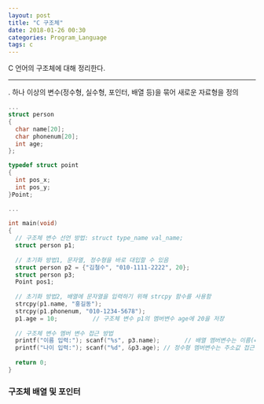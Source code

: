 ```yaml
---
layout: post
title: "C 구조체"
date: 2018-01-26 00:30
categories: Program_Language
tags: c
---
```


C 언어의 구조체에 대해 정리한다.

------

  . 하나 이상의 변수(정수형, 실수형, 포인터, 배열 등)을 묶어 새로운 자료형을 정의

```c
...  
struct person
{
  char name[20];
  char phonenum[20];
  int age;
};

typedef struct point
{
  int pos_x;
  int pos_y;
}Point;

...
 
int main(void)
{
  // 구조체 변수 선언 방법: struct type_name val_name;
  struct person p1;		
  
  // 초기화 방법1, 문자열, 정수형을 바로 대입할 수 있음
  struct person p2 = {"김철수", "010-1111-2222", 20};
  struct person p3;
  Point pos1;
  
  // 초기화 방법2, 배열에 문자열을 입력하기 위해 strcpy 함수를 사용함
  strcpy(p1.name, "홍길동");
  strcpy(p1.phonenum, "010-1234-5678");
  p1.age = 10;			// 구조체 변수 p1의 멤버변수 age에 20을 저장
  
  // 구조체 변수 멤버 변수 접근 방법
  printf("이름 입력:"); scanf("%s", p3.name);	    // 배열 멤버변수는 이름(=주소값) 접근
  printf("나이 입력:"); scanf("%d", &p3.age); // 정수형 멤버변수는 주소값 접근
  
  return 0;
}
```



### 구조체 배열 및 포인터



#### 



